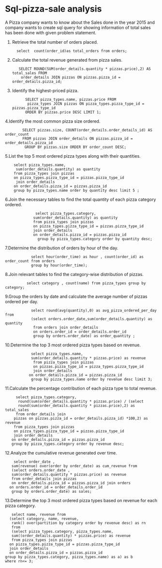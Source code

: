 # Sql-pizza-sale analysis

A Pizza company wants to know about the Sales done in the year 2015 and  company wants to create sql query for showing information of total sales has been done with given problem statement.

1. Retrieve the total number of orders placed.
   
         select  count(order_id)as total_orders from orders;

2. Calculate the total revenue generated from pizza sales.

          SELECT ROUND(SUM(order_details.quantity * pizzas.price),2) AS total_sales FROM
           order_details JOIN pizzas ON pizzas.pizza_id = order_details.pizza_id;

4. Identify the highest-priced pizza.

             SELECT pizza_types.name, pizzas.price FROM
              pizza_types JOIN pizzas ON pizza_types.pizza_type_id = pizzas.pizza_type_id
             ORDER BY pizzas.price DESC LIMIT 1;

4.Identify the most common pizza size ordered.

            SELECT pizzas.size, COUNT(order_details.order_details_id) AS order_count
            FROM pizzas JOIN order_details ON pizzas.pizza_id = order_details.pizza_id
             GROUP BY pizzas.size ORDER BY order_count DESC;

5.List the top 5 most ordered pizza types along with their quantities.

        select pizza_types.name,
         sum(order_details.quantity) as quantity
        from pizza_types join pizzas
        on pizza_types.pizza_type_id = pizzas.pizza_type_id
         join order_details
        on order_details.pizza_id = pizzas.pizza_id
        group by pizza_types.name order by quantity desc limit 5 ;

6.Join the necessary tables to find the total quantity of each pizza category ordered.
  
                  select pizza_types.category,
                 sum(order_details.quantity) as quantity
                 from pizza_types join pizzas
                 on pizza_types.pizza_type_id = pizzas.pizza_type_id
                 join order_details
                 on order_details.pizza_id = pizzas.pizza_id
                   group by pizza_types.category order by quantity desc;

7.Determine the distribution of orders by hour of the day.

                select hour(order_time) as hour , count(order_id) as order_count from orders
                group by hour(order_time);

8.Join relevant tables to find the category-wise distribution of pizzas.

              select category , count(name) from pizza_types group by category; 

9.Group the orders by date and calculate the average number of pizzas ordered per day.
 
                select round(avg(quantity),0) as avg_pizza_ordered_per_day from 
                (select orders.order_date,sum(order_details.quantity) as quantity
                 from orders join order_details
                 on orders.order_id = order_details.order_id
                 group by orders.order_date) as order_quantity ;

10.Determine the top 3 most ordered pizza types based on revenue.

                select pizza_types.name, 
                sum(order_details.quantity * pizzas.price) as revenue
                 from pizza_types join pizzas
                 on pizzas.pizza_type_id = pizza_types.pizza_type_id
                 join order_details
               on order_details.pizza_id = pizzas.pizza_id 
                group by pizza_types.name order by revenue desc limit 3;

11.Calculate the percentage contribution of each pizza type to total revenue.

         select pizza_types.category,
          round(sum(order_details.quantity * pizzas.price) / (select 
          round(sum(order_details.quantity * pizzas.price),2) as total_sales
         from order_details join
        pizzas on pizzas.pizza_id = order_details.pizza_id) *100,2) as revenue
        from pizza_types join pizzas
        on pizza_types.pizza_type_id = pizzas.pizza_type_id
        join order_details
       on order_details.pizza_id = pizzas.pizza_id
       group by pizza_types.category order by revenue desc;

12.Analyze the cumulative revenue generated over time.

        select order_date ,
       sum(revenue) over(order by order_date) as cum_revenue from
       (select orders.order_date ,
       sum(order_details.quantity * pizzas.price) as revenue
       from order_details join pizzas
       on order_details.pizza_id = pizzas.pizza_id join orders
      on orders.order_id = order_details.order_id
       group by orders.order_date) as sales;

13.Determine the top 3 most ordered pizza types based on revenue for each pizza category.

       select name, revenue from
      (select category, name, revenue,
       rank() over(partition by category order by revenue desc) as rn
       from 
       (select pizza_types.category, pizza_types.name,
       sum((order_details.quantity) * pizzas.price) as revenue
       from pizza_types join pizzas
      on pizza_types.pizza_type_id = pizzas.pizza_type_id
      join order_details
      on order_details.pizza_id = pizzas.pizza_id
    group by pizza_types.category, pizza_types.name) as a) as b
    where rn<= 3;


